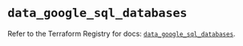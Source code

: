 # `data_google_sql_databases`

Refer to the Terraform Registry for docs: [`data_google_sql_databases`](https://registry.terraform.io/providers/hashicorp/google/6.11.2/docs/data-sources/sql_databases).
